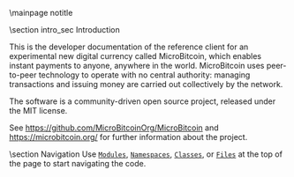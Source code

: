 \mainpage notitle

\section intro_sec Introduction

This is the developer documentation of the reference client for an experimental new digital currency called MicroBitcoin,
which enables instant payments to anyone, anywhere in the world. MicroBitcoin uses peer-to-peer technology to operate
with no central authority: managing transactions and issuing money are carried out collectively by the network.

The software is a community-driven open source project, released under the MIT license.

See https://github.com/MicroBitcoinOrg/MicroBitcoin and https://microbitcoin.org/ for further information about the project.

\section Navigation
Use <a href="modules.html"><code>Modules</code></a>, <a href="namespaces.html"><code>Namespaces</code></a>, <a href="classes.html"><code>Classes</code></a>, or <a href="files.html"><code>Files</code></a> at the top of the page to start navigating the code.

